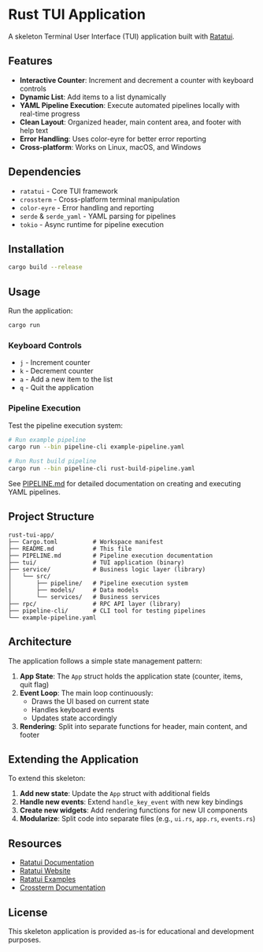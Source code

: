 # Rust TUI Application

A skeleton Terminal User Interface (TUI) application built with [Ratatui](https://ratatui.rs/).

## Features

- **Interactive Counter**: Increment and decrement a counter with keyboard controls
- **Dynamic List**: Add items to a list dynamically
- **YAML Pipeline Execution**: Execute automated pipelines locally with real-time progress
- **Clean Layout**: Organized header, main content area, and footer with help text
- **Error Handling**: Uses color-eyre for better error reporting
- **Cross-platform**: Works on Linux, macOS, and Windows

## Dependencies

- `ratatui` - Core TUI framework
- `crossterm` - Cross-platform terminal manipulation
- `color-eyre` - Error handling and reporting
- `serde` & `serde_yaml` - YAML parsing for pipelines
- `tokio` - Async runtime for pipeline execution

## Installation

```bash
cargo build --release
```

## Usage

Run the application:

```bash
cargo run
```

### Keyboard Controls

- `j` - Increment counter
- `k` - Decrement counter
- `a` - Add a new item to the list
- `q` - Quit the application

### Pipeline Execution

Test the pipeline execution system:

```bash
# Run example pipeline
cargo run --bin pipeline-cli example-pipeline.yaml

# Run Rust build pipeline
cargo run --bin pipeline-cli rust-build-pipeline.yaml
```

See [PIPELINE.md](PIPELINE.md) for detailed documentation on creating and executing YAML pipelines.

## Project Structure

```
rust-tui-app/
├── Cargo.toml          # Workspace manifest
├── README.md           # This file
├── PIPELINE.md         # Pipeline execution documentation
├── tui/                # TUI application (binary)
├── service/            # Business logic layer (library)
│   └── src/
│       ├── pipeline/   # Pipeline execution system
│       ├── models/     # Data models
│       └── services/   # Business services
├── rpc/                # RPC API layer (library)
├── pipeline-cli/       # CLI tool for testing pipelines
└── example-pipeline.yaml
```

## Architecture

The application follows a simple state management pattern:

1. **App State**: The `App` struct holds the application state (counter, items, quit flag)
2. **Event Loop**: The main loop continuously:
   - Draws the UI based on current state
   - Handles keyboard events
   - Updates state accordingly
3. **Rendering**: Split into separate functions for header, main content, and footer

## Extending the Application

To extend this skeleton:

1. **Add new state**: Update the `App` struct with additional fields
2. **Handle new events**: Extend `handle_key_event` with new key bindings
3. **Create new widgets**: Add rendering functions for new UI components
4. **Modularize**: Split code into separate files (e.g., `ui.rs`, `app.rs`, `events.rs`)

## Resources

- [Ratatui Documentation](https://docs.rs/ratatui)
- [Ratatui Website](https://ratatui.rs/)
- [Ratatui Examples](https://github.com/ratatui/ratatui/tree/main/examples)
- [Crossterm Documentation](https://docs.rs/crossterm)

## License

This skeleton application is provided as-is for educational and development purposes.
